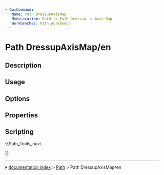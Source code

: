 ```yaml
---
- GuiCommand:
   Name: Path DressupAxisMap
   MenuLocation: Path -> Path Dressup -> Axis Map
   Workbenches: Path_Workbench
---
```


# Path DressupAxisMap/en

## Description

## Usage

## Options

## Properties

## Scripting





{{Path_Tools_navi

}}



---
⏵ [documentation index](../README.md) > [Path](Path_Workbench.md) > Path DressupAxisMap/en

